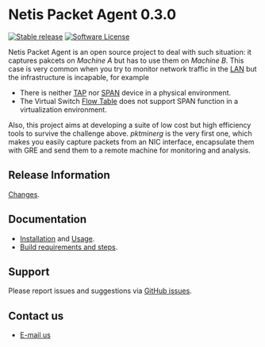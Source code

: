 # Netis Packet Agent 0.3.0

[![Stable release](https://img.shields.io/badge/version-0.3.0-green.svg)](https://github.com/Netis/packet-agent/releases/tag/0.3.0)
[![Software License](https://img.shields.io/badge/license-BSD3-green.svg)](LICENSE)

Netis Packet Agent is an open source project to deal with such situation: it captures pakcets on *Machine A* but has to use them on *Machine B*. This case is very common when you try to monitor network traffic in the [LAN](https://en.wikipedia.org/wiki/Local_area_network) but the infrastructure is incapable, for example
- There is neither [TAP](https://en.wikipedia.org/wiki/Network_tap) nor [SPAN](http://docwiki.cisco.com/wiki/Internetworking_Terms:_Switched_Port_Analyzer_(SPAN)) device in a physical environment.
- The Virtual Switch [Flow Table](https://wiki.openstack.org/wiki/Ovs-flow-logic) does not support SPAN function in a virtualization environment.

Also, this project aims at developing a suite of low cost but high efficiency tools to survive the challenge above. *pktminerg* is the very first one, which makes you easily capture packets from an NIC interface, encapsulate them with GRE and send them to a remote machine for monitoring and analysis.

## Release Information

[Changes](CHANGES.md).

## Documentation

* [Installation](INSTALL.md) and [Usage](USAGE.md).
* [Build requirements and steps](BUILD.md).

## Support

Please report issues and suggestions via
[GitHub issues](https://github.com/Netis/packet-agent/issues).

## Contact us

* [E-mail us](mailto:developer@netis.com)

<br>
